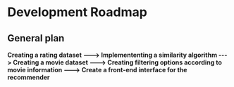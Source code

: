 # Development Roadmap

## General plan

**Creating a rating dataset ---> Implemententing a similarity algorithm ---> Creating a movie dataset ---> Creating filtering options according to movie information ---> Create a front-end interface for the recommender**
